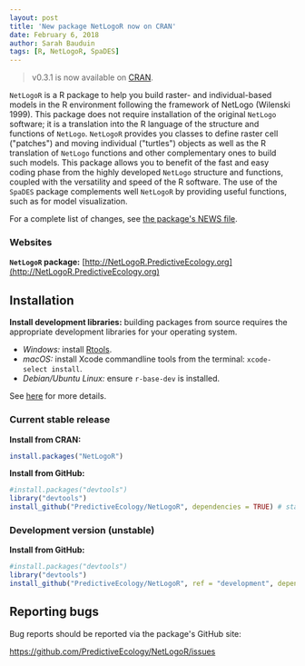 ```yaml
---
layout: post
title: 'New package NetLogoR now on CRAN'
date: February 6, 2018
author: Sarah Bauduin
tags: [R, NetLogoR, SpaDES]
---
```


> v0.3.1 is now available on [CRAN](https://cran.r-project.org/package=NetLogoR).

`NetLogoR` is a R package to help you build raster- and individual-based models in the R environment following the framework of NetLogo (Wilenski 1999).
This package does not require installation of the original `NetLogo` software; it is a translation into the R language of the structure and functions of `NetLogo`.
`NetLogoR` provides you classes to define raster cell ("patches") and moving individual ("turtles") objects as well as the R translation of `NetLogo` functions and other complementary ones to build such models.
This package allows you to benefit of the fast and easy coding phase from the highly developed `NetLogo` structure and functions, coupled with the versatility and speed of the R software.
The use of the `SpaDES` package complements well `NetLogoR` by providing useful functions, such as for model visualization.

For a complete list of changes, see [the package's NEWS file](https://raw.githubusercontent.com/PredictiveEcology/NetLogoR/master/NEWS.md).

### Websites

**`NetLogoR` package:** [http://NetLogoR.PredictiveEcology.org](http://NetLogoR.PredictiveEcology.org)

## Installation

**Install development libraries:** building packages from source requires the appropriate development libraries for your operating system.
    
- *Windows:* install [Rtools](https://cran.r-project.org/bin/windows/Rtools/).
- *macOS:* install Xcode commandline tools from the terminal: `xcode-select install`. 
- *Debian/Ubuntu Linux:* ensure `r-base-dev` is installed.

See [here](https://support.rstudio.com/hc/en-us/articles/200486498-Package-Development-Prerequisites) for more details.

### Current stable release

**Install from CRAN:**

```r
install.packages("NetLogoR")
```

**Install from GitHub:**
    
```r
#install.packages("devtools")
library("devtools")
install_github("PredictiveEcology/NetLogoR", dependencies = TRUE) # stable
```

### Development version (unstable)

**Install from GitHub:**

```r
#install.packages("devtools")
library("devtools")
install_github("PredictiveEcology/NetLogoR", ref = "development", dependencies = TRUE) # unstable
```

## Reporting bugs

Bug reports should be reported via the package's GitHub site:

https://github.com/PredictiveEcology/NetLogoR/issues
